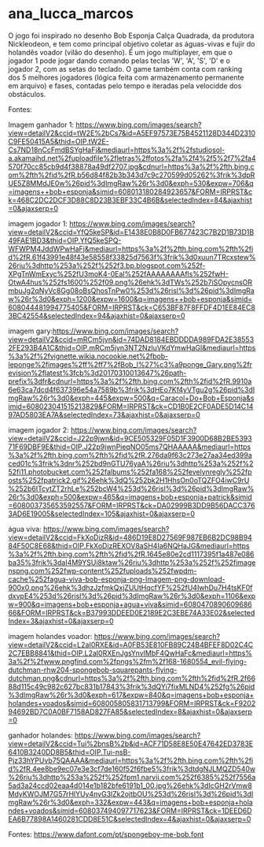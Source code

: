 # ana_lucca_marcos

O jogo foi inspirado no desenho Bob Esponja Calça Quadrada, da produtora Nickleodeon, e tem como principal objetivo coletar as águas-vivas e fujir do holandês voador (vilão do desenho). É um jogo multiplayer, em que o jogador 1 pode jogar dando comando pelas teclas 'W', 'A', 'S', 'D' e o jogador 2, com as setas do teclado. O game também conta com ranking dos 5 melhores jogadores (lógica feita com armazenamento permanente em arquivo) e fases, contadas pelo tempo e iteradas pela velocidde dos obstáculos.


Fontes:

Imagem ganhador 1: https://www.bing.com/images/search?view=detailV2&ccid=tW2E%2bCs7&id=A5EF97573E75B4521128D344D2310C9FE50415A5&thid=OIP.tW2E-Cs7ND18nCcFmdBSYgHaFj&mediaurl=https%3a%2f%2fstudiosol-a.akamaihd.net%2fuploadfile%2fletras%2ffotos%2fa%2f4%2f5%2f7%2fa4570f70cc85cb9d4f38878a49df2707.jpg&cdnurl=https%3a%2f%2fth.bing.com%2fth%2fid%2fR.b56d84f82b3b343d7c9c270599d05262%3frik%3dpRUE5Z8MMdJE0w%26pid%3dImgRaw%26r%3d0&exph=530&expw=706&q=imagens++bob+esponja&simid=608013180284923657&FORM=IRPRST&ck=468C2DC2DCF3D88C8D23B3EBF33C4B6B&selectedIndex=84&ajaxhist=0&ajaxserp=0 

imagem jogador 1: https://www.bing.com/images/search?view=detailV2&ccid=YfQ5keSP&id=E1438E0B8D0FB677423C7B2D1B73D1B49FAE1BD3&thid=OIP.YfQ5keSPQ-WFWPM4JddWPwHaFj&mediaurl=https%3a%2f%2fth.bing.com%2fth%2fid%2fR.61f43991e48f43e58558f33825d7563f%3frik%3d0xuun7TRcxstew%26riu%3dhttp%253a%252f%252f3.bp.blogspot.com%252f-XPgTnWmExyc%252fU3moK4-0EaI%252fAAAAAAAAfls%252fwH-OtwA4hus%252fs1600%252f09.png%26ehk%3dTWs%252b7iSOpycnsORmbuJg2qNyVc8Gg08oBsQhosTnPw0%253d%26risl%3d%26pid%3dImgRaw%26r%3d0&exph=1200&expw=1600&q=imagens++bob+esponja&simid=608044481994775405&FORM=IRPRST&ck=C653BF87F8FFDF4D1EE84EC83BC42554&selectedIndex=94&ajaxhist=0&ajaxserp=0 

imagem gary:https://www.bing.com/images/search?view=detailV2&ccid=mRCm5jyn&id=74DAD8184EBDDDDA989FDA2E385532FE293B4A1C&thid=OIP.mRCm5jyn3NT2NzluVKdYmwHaGl&mediaurl=https%3a%2f%2fvignette.wikia.nocookie.net%2fbob-leponge%2fimages%2ff%2ff7%2fBob_l%27%c3%a9ponge_Gary.png%2frevision%2flatest%3fcb%3d20170310013647%26path-prefix%3dfr&cdnurl=https%3a%2f%2fth.bing.com%2fth%2fid%2fR.9910a6e63ca7dcd4f637396e54a7589b%3frik%3dHEo7Kf4yVTgu2g%26pid%3dImgRaw%26r%3d0&exph=445&expw=500&q=Caracol+Do+Bob+Esponja&simid=608023041515213829&FORM=IRPRST&ck=CD1B0E2CF0ADE5D14C1497AD5803EA7A&selectedIndex=73&ajaxhist=0&ajaxserp=0 


imagem jogador 2: https://www.bing.com/images/search?view=detailV2&ccid=J22p9jwn&id=9CE505329F05D1F3900D68B2BE539371F69DBF9E&thid=OIP.J22p9jwnPieqNO05ms7QHAAAAA&mediaurl=https%3a%2f%2fth.bing.com%2fth%2fid%2fR.276da9f63c273e27aa34ed399aced01c%3frik%3dnr%252bd9nGTU76yaA%26riu%3dhttp%253a%252f%252fi11.photobucket.com%252falbums%252fa168%252fevelynregly%252fposts%252fpatrick2.gif%26ehk%3dQ%252bk2H1HhsOn0oTQZFO4iwC9rU%252b6ITcytZT2rhLe%252bcW4%253d%26risl%3d%26pid%3dImgRaw%26r%3d0&exph=500&expw=465&q=imagens+bob+esponja+patrick&simid=608003735653592557&FORM=IRPRST&ck=DA02999B3DD9B56DACC3763AD6E19005&selectedIndex=105&ajaxhist=0&ajaxserp=0 


água viva: https://www.bing.com/images/search?view=detailV2&ccid=FkXoDizR&id=486D19E8D27569F987EB6B2DC98B9484F50C8E68&thid=OIP.FkXoDizREXOV8aSH4Ia6NQHaJG&mediaurl=https%3a%2f%2fth.bing.com%2fth%2fid%2fR.1645e80e2cd1117395f1a487e086ba35%3frik%3daI4M9YSUi8ktaw%26riu%3dhttp%253a%252f%252fimagenspng.com%252fwp-content%252fuploads%252fwpdm-cache%252fagua-viva-bob-esponja-png-Imagem-png-download-900x0.png%26ehk%3dhzJzfmkQxjZUUtHqcfYF%252fU4IwhDu7H4tsKF0fdxvpE4%253d%26risl%3d%26pid%3dImgRaw%26r%3d0&exph=1106&expw=900&q=imagens+bob+esponja+agua+viva&simid=608047089060968666&FORM=IRPRST&ck=B37993DDEED0E2189E2C3EBE74A33E02&selectedIndex=3&ajaxhist=0&ajaxserp=0 

imagem holandes voador: https://www.bing.com/images/search?view=detailV2&ccid=L2aI0RXE&id=A0FB53E810FB89C24B4BFEF8D02C4C2C7EBB8841&thid=OIP.L2aI0RXEnJgsYnvIMbF4QwHaFc&mediaurl=https%3a%2f%2fwww.pngfind.com%2fpngs%2fm%2f168-1680554_evil-flying-dutchman-rhw204-spongebob-squarepants-flying-dutchman.png&cdnurl=https%3a%2f%2fth.bing.com%2fth%2fid%2fR.2f6688d115c49c982c627bc831b17843%3frik%3dQYi7fixMLND4%252fg%26pid%3dImgRaw%26r%3d0&exph=617&expw=840&q=imagens+bob+esponja+holandes+voados&simid=608005805831713799&FORM=IRPRST&ck=F920294692BD7C0A0BF7158AD827FA85&selectedIndex=8&ajaxhist=0&ajaxserp=0 

ganhador holandes: https://www.bing.com/images/search?view=detailV2&ccid=Tui%2bnsB%2b&id=ACF71D58E8E50E47642ED3783E6410B3240DD8B5&thid=OIP.Tui-nsB-Pjz33hYPUvb75QAAAA&mediaurl=https%3a%2f%2fth.bing.com%2fth%2fid%2fR.4ee8be9ec07e3e3cf7de160f52f6fbe5%3frik%3dtdgNJLMQZD540w%26riu%3dhttp%253a%252f%252fpm1.narvii.com%252f6385%252f7556a5ad3a24ccd02eaa4d014e1b182bfe6191b1_00.jpg%26ehk%3dIcGH2rVmw8MdyKWOJM7G57rHlYUy4nyG3lZk2ojtbOU%253d%26risl%3d%26pid%3dImgRaw%26r%3d0&exph=332&expw=443&q=imagens+bob+esponja+holandes+voados&simid=608037494097717623&FORM=IRPRST&ck=1DEED6DEA6B77898A1460281CDD8E51C&selectedIndex=4&ajaxhist=0&ajaxserp=0 

Fontes: https://www.dafont.com/pt/spongeboy-me-bob.font 
